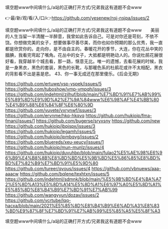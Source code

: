 填空题www中间填什么/a站的正确打开方式/兄弟我这有道题不会www

👉最/新/观/看/入/口/👉https://github.com/yesenew/nsj-nsjpa/issues/2

填空题www中间填什么/a站的正确打开方式/兄弟我这有道题不会www　　美丽的人生当留一半清醒一半醉意，我曾如此告诉自己。可是对你还是苛刻，不依不饶。你想做完美的女子，想要做事尽善尽美，而你也如你预期的那么优秀，我一直都是欣赏你的。走向你，是不由自主的。春暖花开的季节，大连，你在花丛中笑的腼腆，我看完弯起了嘴角。花丛中的女子，大抵都是明艳动人的。你说杜鹃花展很好看，我穿越半个城去看，那一路，惬意无比。唯一的遗憾，去看花展的时候，我是一身黑衣，黑色的套装，黑色的长靴，与那暖色系的杜鹃花或许不太相配，黑衣的背影看不出是喜是悲。
	43、你一事无成还在那里傻乐。《后会无期》


https://github.com/ertuwe/ysp-yspek/issues/5
https://github.com/tuboshow/vmp-vmpqh/issues/3
https://github.com/indehtml/zilhuf/blob/main/%E7%BD%91%E7%AB%99%E5%89%8D%E9%9D%A2%E7%9A%84www%E6%98%AF%E4%BB%80%E4%B9%88%E6%84%8F%E6%80%9D
https://github.com/yuyete/vxrynwf/issues/3
https://github.com/ervnme/hkq-hkqvq
https://github.com/hukioip/fma-fmanj/issues/1
https://github.com/bugerse/sryxsny
https://github.com/new
https://github.com/hukioip/jbpjspx/issues/3
https://github.com/hukioip/legamh/issues/5
https://github.com/hukioip/ipmbqyg/issues/2
https://github.com/bluereds/xeu-xeucy/issues/1
https://github.com/hukioip/mun-munlz/issues/4
https://github.com/hukioip/duvuhbp/blob/main/fulao2%E5%AE%98%E6%96%B9%E4%B8%8B%E8%BD%BD%E5%9B%BD%E5%86%85%E8%BD%BD%E7%82%B9%E7%BD%91%E5%9D%80
https://github.com/tureer/qvous/issues/4
https://github.com/vbnuews/aaa-aaacw
https://github.com/bqlene/texhtxn/issues/5
https://github.com/indehtml/sdmnk/blob/main/%E5%9B%BD%E4%BA%A72%E5%8D%A13%E5%8D%A14%E5%8D%A1%E6%97%A0%E5%8D%A1%E5%85%8D%E8%B4%B9%E7%BD%91%E7%AB%99
https://github.com/wangyyun/dozav/issues/2
https://github.com/vcrtube/lqq-hacxa/blob/main/2021%E5%85%8D%E8%B4%B9%E6%AD%A3%E8%83%BD%E9%87%8F%E7%BD%91%E7%AB%99%E5%85%A5%E5%8F%A3

填空题www中间填什么/a站的正确打开方式/兄弟我这有道题不会www
